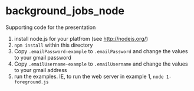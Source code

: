 # background_jobs_node
Supporting code for the presentation

1. install node.js for your platfrom (see http://nodejs.org/)
2. `npm install` within this directory
3. Copy `.emailPassword-example` to `.emailPassword` and change the values to your gmail password
4. Copy `.emailUsername-example` to `.emailUsername` and change the values to your gmail address
5. run the examples.  IE, to run the web server in example 1, `node 1-foreground.js`
